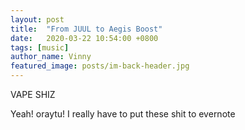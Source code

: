 ```yaml
---
layout: post
title:  "From JUUL to Aegis Boost"
date:   2020-03-22 10:54:00 +0800
tags: [music]
author_name: Vinny
featured_image: posts/im-back-header.jpg
---
```


VAPE SHIZ

<!--more-->

Yeah! oraytu! I really have to put these shit to  evernote




